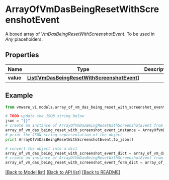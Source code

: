 # ArrayOfVmDasBeingResetWithScreenshotEvent

A boxed array of *VmDasBeingResetWithScreenshotEvent*. To be used in *Any* placeholders. 

## Properties
Name | Type | Description | Notes
------------ | ------------- | ------------- | -------------
**value** | [**List[VmDasBeingResetWithScreenshotEvent]**](VmDasBeingResetWithScreenshotEvent.md) |  | 

## Example

```python
from vmware_vi.models.array_of_vm_das_being_reset_with_screenshot_event import ArrayOfVmDasBeingResetWithScreenshotEvent

# TODO update the JSON string below
json = "{}"
# create an instance of ArrayOfVmDasBeingResetWithScreenshotEvent from a JSON string
array_of_vm_das_being_reset_with_screenshot_event_instance = ArrayOfVmDasBeingResetWithScreenshotEvent.from_json(json)
# print the JSON string representation of the object
print ArrayOfVmDasBeingResetWithScreenshotEvent.to_json()

# convert the object into a dict
array_of_vm_das_being_reset_with_screenshot_event_dict = array_of_vm_das_being_reset_with_screenshot_event_instance.to_dict()
# create an instance of ArrayOfVmDasBeingResetWithScreenshotEvent from a dict
array_of_vm_das_being_reset_with_screenshot_event_form_dict = array_of_vm_das_being_reset_with_screenshot_event.from_dict(array_of_vm_das_being_reset_with_screenshot_event_dict)
```
[[Back to Model list]](../README.md#documentation-for-models) [[Back to API list]](../README.md#documentation-for-api-endpoints) [[Back to README]](../README.md)


